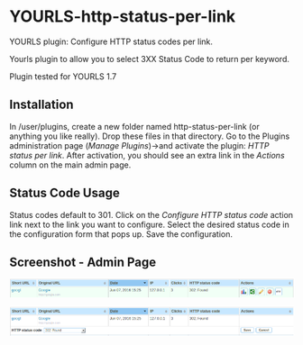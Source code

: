 # YOURLS-http-status-per-link

YOURLS plugin: Configure HTTP status codes per link.

Yourls plugin to allow you to select 3XX Status Code to return per keyword.

Plugin tested for YOURLS 1.7


## Installation
In /user/plugins, create a new folder named http-status-per-link (or anything you like really).
Drop these files in that directory.
Go to the Plugins administration page (*Manage Plugins*)->and activate the plugin: *HTTP status per link*.
After activation, you should see an extra link in the *Actions* column on the main admin page.

## Status Code Usage
Status codes default to 301.
Click on the *Configure HTTP status code* action link next to the link you want to configure.
Select the desired status code in the configuration form that pops up.
Save the configuration.

## Screenshot - Admin Page
![Added action link](img/action_link.png)

![Config form](img/config_form.png)
